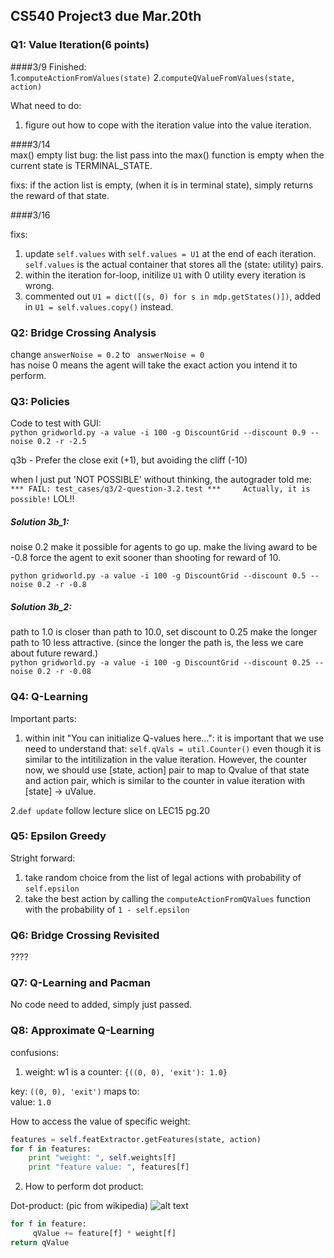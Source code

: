 ## CS540 Project3 due Mar.20th


### Q1: Value Iteration(6 points)

####3/9
Finished:  
1.`computeActionFromValues(state)`
2.`computeQValueFromValues(state, action)`

What need to do:  
1. figure out how to cope with the iteration value into the value iteration.

####3/14  
max() empty list bug: the list pass into the max() function is empty when the current state is TERMINAL_STATE. 

fixs:
if the action list is empty, (when it is in terminal state),
simply returns the reward of that state.

####3/16

fixs:   
1. update `self.values` with `self.values = U1` at the end of each iteration. `self.values` is the actual container that stores all the (state: utility) pairs.  
2. within the iteration for-loop, initilize `U1` with 0 utility every iteration is wrong.  
3. commented out `U1 = dict([(s, 0) for s in mdp.getStates()])`, added in `U1 = self.values.copy()` instead.  
 




### Q2: Bridge Crossing Analysis

change `answerNoise = 0.2` to ` answerNoise = 0`  
has noise 0 means the agent will take the exact action you intend it to perform.  

### Q3: Policies

Code to test with GUI:  
`python gridworld.py -a value -i 100 -g DiscountGrid --discount 0.9 --noise 0.2 -r -2.5`

q3b - Prefer the close exit (+1), but avoiding the cliff (-10)

when I just put 'NOT POSSIBLE' without thinking, the autograder told me:   
`*** FAIL: test_cases/q3/2-question-3.2.test
***     Actually, it is possible!` LOL!!

##### Solution 3b_1:  

noise 0.2 make it possible for agents to go up. make the living award to be -0.8 force the agent to exit sooner than shooting for reward of 10.


`python gridworld.py -a value -i 100 -g DiscountGrid --discount 0.5 --noise 0.2 -r -0.8`

##### Solution 3b_2: 
path to 1.0 is closer than path to 10.0, set discount to 0.25
make the longer path to 10 less attractive. (since the longer the path is, the less we care about future reward.)  
`python gridworld.py -a value -i 100 -g DiscountGrid --discount 0.25 --noise 0.2 -r -0.08`

### Q4: Q-Learning
Important parts:  
1. within init "You can initialize Q-values here...":  it is important that we use need to understand that: `self.qVals = util.Counter()` even though it is similar to the intitilization in the value iteration. However, the counter now, we should use [state, action] pair to map to Qvalue of that state and action pair, which is similar to the counter in value iteration with [state] -> uValue. 

2.`def update` follow lecture slice on LEC15 pg.20  

### Q5: Epsilon Greedy
Stright forward:  
1. take random choice from the list of legal actions with probability of `self.epsilon`  
2. take the best action by calling the `computeActionFromQValues` function with the probability of `1 - self.epsilon`  


### Q6: Bridge Crossing Revisited

????

### Q7: Q-Learning and Pacman

No code need to added, simply just passed.  

### Q8: Approximate Q-Learning

confusions:  
1. weight: w1 is a counter: `{((0, 0), 'exit'): 1.0}`

key: `((0, 0), 'exit')` maps to:   
value: `1.0`  

How to access the value of specific weight:    

```python
features = self.featExtractor.getFeatures(state, action)    
for f in features:    
    print "weight: ", self.weights[f]
    print "feature value: ", features[f]
```

2. How to perform dot product:  

Dot-product: (pic from wikipedia)
![alt text](http://upload.wikimedia.org/math/9/4/d/94d092558445b6aa77739fa99dea4dbc.png "")


```python
for f in feature:
     qValue += feature[f] * weight[f]
return qValue
```


